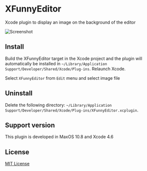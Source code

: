 # XFunnyEditor

Xcode plugin to display an image on the background of the editor

![Screenshot](https://raw.github.com/STAR-ZERO/XFunnyEditor/master/screenshot.png)

## Install

Build the XFunnyEditor target in the Xcode project and the plugin will automatically be installed in `~/Library/Application Support/Developer/Shared/Xcode/Plug-ins`. Relaunch Xcode.

Select `XFunnyEditor` from `Edit` menu and select image file

## Uninstall

Delete the following directory: `~/Library/Application Support/Developer/Shared/Xcode/Plug-ins/XFunnyEditor.xcplugin`.

## Support version

This plugin is developed in MaxOS 10.8 and Xcode 4.6

## License

[MIT License](https://github.com/STAR-ZERO/XFunnyEditor/blob/master/LICENSE)
